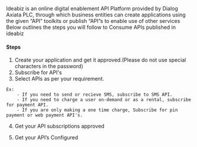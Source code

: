 
Ideabiz is an online digital enablement API Platform provided by Dialog Axiata PLC, through which business entities can create applications using the given “API” toolkits or publish “API”s to enable use of other services 
Below outlines the steps you will follow to Consume APIs published in ideabiz

#### Steps
1.	Create your application and get it approved.(Please do not use special characters in the password) 
2.	Subscribe for API's 
3.	Select APIs as per your requirement. <br>    		
```
Ex: 	
	- If you need to send or recieve SMS, subscribe to SMS API.
	- If you need to charge a user on-demand or as a rental, subscribe for payment API.
	- If you are only making a one time charge, Subscribe for pin payment or web payment API's.
```
4.	Get your API subscriptions approved

5. Get your API’s Configured 